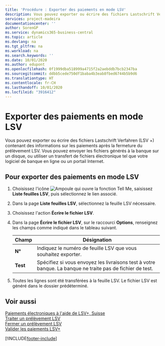 ```yaml
---
title: 'Procédure : Exporter des paiements en mode LSV'
description: Vous pouvez exporter ou écrire des fichiers Lastschrift Verfahren (LSV +) contenant des informations sur les paiements après la fermeture du prélèvement LSV. Vous pouvez envoyer les fichiers générés à la banque sur un disque, ou utiliser un transfert de fichiers électronique tel que votre logiciel de banque en ligne ou un portail Internet.
services: project-madeira
documentationcenter: ''
author: SorenGP
ms.service: dynamics365-business-central
ms.topic: article
ms.devlang: na
ms.tgt_pltfrm: na
ms.workload: na
ms.search.keywords: ''
ms.date: 10/01/2020
ms.author: edupont
ms.openlocfilehash: 0f1999dba518999a4715f2a2aebddb7bcb2347ba
ms.sourcegitcommit: ddbb5cede750df1baba4b3eab8fbed6744b5b9d6
ms.translationtype: HT
ms.contentlocale: fr-CH
ms.lasthandoff: 10/01/2020
ms.locfileid: "3916412"
---
```

# <a name="export-payments-using-lsv"></a>Exporter des paiements en mode LSV
Vous pouvez exporter ou écrire des fichiers Lastschrift Verfahren (LSV +) contenant des informations sur les paiements après la fermeture du prélèvement LSV. Vous pouvez envoyer les fichiers générés à la banque sur un disque, ou utiliser un transfert de fichiers électronique tel que votre logiciel de banque en ligne ou un portail Internet.  

## <a name="to-export-payments-using-lsv"></a>Pour exporter des paiements en mode LSV  

1.  Choisissez l'icône ![Ampoule qui ouvre la fonction Tell Me](../../media/ui-search/search_small.png "Dites-moi ce que vous voulez faire"), saisissez **Liste feuilles LSV**, puis sélectionnez le lien associé.  
2.  Dans la page **Liste feuilles LSV**, sélectionnez la feuille LSV nécessaire.  
3.  Choisissez l'action **Écrire le fichier LSV**.  
4.  Dans la page **Écrire le fichier LSV**, sur le raccourci **Options**, renseignez les champs comme indiqué dans le tableau suivant.  

    |Champ|Désignation|  
    |---------------------------------|---------------------------------------|  
    |**N°**|Indiquez le numéro de feuille LSV que vous souhaitez exporter.|  
    |**Test**|Spécifiez si vous envoyez les livraisons test à votre banque. La banque ne traite pas de fichier de test.|  

5.  Toutes les lignes sont été transférées à la feuille LSV. Le fichier LSV est généré dans le dossier prédéterminé.  

## <a name="see-also"></a>Voir aussi  
 [Paiements électroniques à l'aide de LSV+, Suisse](swiss-electronic-payments-using-lsv-.md)   
 [Traiter un prélèvement LSV](how-to-process-an-lsv-collection.md)   
 [Fermer un prélèvement LSV](how-to-close-an-lsv-collection.md)   
 [Valider les paiements LSV+](how-to-post-lsv-payments.md)


[!INCLUDE[footer-include](../../includes/footer-banner.md)]